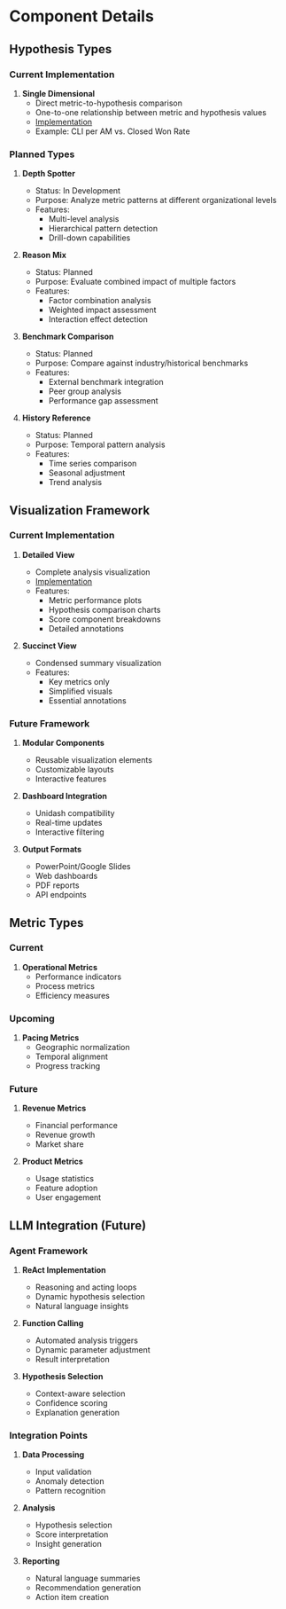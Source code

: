 # Component Details

## Hypothesis Types

### Current Implementation
1. **Single Dimensional**
   - Direct metric-to-hypothesis comparison
   - One-to-one relationship between metric and hypothesis values
   - [Implementation](../src/automation_pipeline.py#L385-L432)
   - Example: CLI per AM vs. Closed Won Rate

### Planned Types
1. **Depth Spotter**
   - Status: In Development
   - Purpose: Analyze metric patterns at different organizational levels
   - Features:
     - Multi-level analysis
     - Hierarchical pattern detection
     - Drill-down capabilities

2. **Reason Mix**
   - Status: Planned
   - Purpose: Evaluate combined impact of multiple factors
   - Features:
     - Factor combination analysis
     - Weighted impact assessment
     - Interaction effect detection

3. **Benchmark Comparison**
   - Status: Planned
   - Purpose: Compare against industry/historical benchmarks
   - Features:
     - External benchmark integration
     - Peer group analysis
     - Performance gap assessment

4. **History Reference**
   - Status: Planned
   - Purpose: Temporal pattern analysis
   - Features:
     - Time series comparison
     - Seasonal adjustment
     - Trend analysis

## Visualization Framework

### Current Implementation
1. **Detailed View**
   - Complete analysis visualization
   - [Implementation](../src/visualization.py)
   - Features:
     - Metric performance plots
     - Hypothesis comparison charts
     - Score component breakdowns
     - Detailed annotations

2. **Succinct View**
   - Condensed summary visualization
   - Features:
     - Key metrics only
     - Simplified visuals
     - Essential annotations

### Future Framework
1. **Modular Components**
   - Reusable visualization elements
   - Customizable layouts
   - Interactive features

2. **Dashboard Integration**
   - Unidash compatibility
   - Real-time updates
   - Interactive filtering

3. **Output Formats**
   - PowerPoint/Google Slides
   - Web dashboards
   - PDF reports
   - API endpoints

## Metric Types

### Current
1. **Operational Metrics**
   - Performance indicators
   - Process metrics
   - Efficiency measures

### Upcoming
1. **Pacing Metrics**
   - Geographic normalization
   - Temporal alignment
   - Progress tracking

### Future
1. **Revenue Metrics**
   - Financial performance
   - Revenue growth
   - Market share

2. **Product Metrics**
   - Usage statistics
   - Feature adoption
   - User engagement

## LLM Integration (Future)

### Agent Framework
1. **ReAct Implementation**
   - Reasoning and acting loops
   - Dynamic hypothesis selection
   - Natural language insights

2. **Function Calling**
   - Automated analysis triggers
   - Dynamic parameter adjustment
   - Result interpretation

3. **Hypothesis Selection**
   - Context-aware selection
   - Confidence scoring
   - Explanation generation

### Integration Points
1. **Data Processing**
   - Input validation
   - Anomaly detection
   - Pattern recognition

2. **Analysis**
   - Hypothesis selection
   - Score interpretation
   - Insight generation

3. **Reporting**
   - Natural language summaries
   - Recommendation generation
   - Action item creation 
